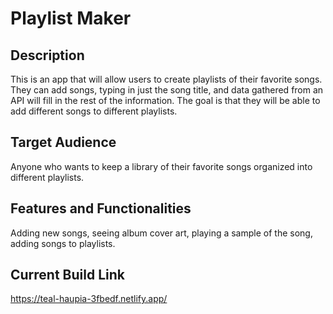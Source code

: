 # Playlist Maker
## Description
This is an app that will allow users to create playlists of their favorite songs. They can add songs, typing in just the song title, and data gathered from an API will fill in the rest of the information. The goal is that they will be able to add different songs to different playlists.
## Target Audience
Anyone who wants to keep a library of their favorite songs organized into different playlists.
## Features and Functionalities
Adding new songs, seeing album cover art, playing a sample of the song, adding songs to playlists.
## Current Build Link
https://teal-haupia-3fbedf.netlify.app/
